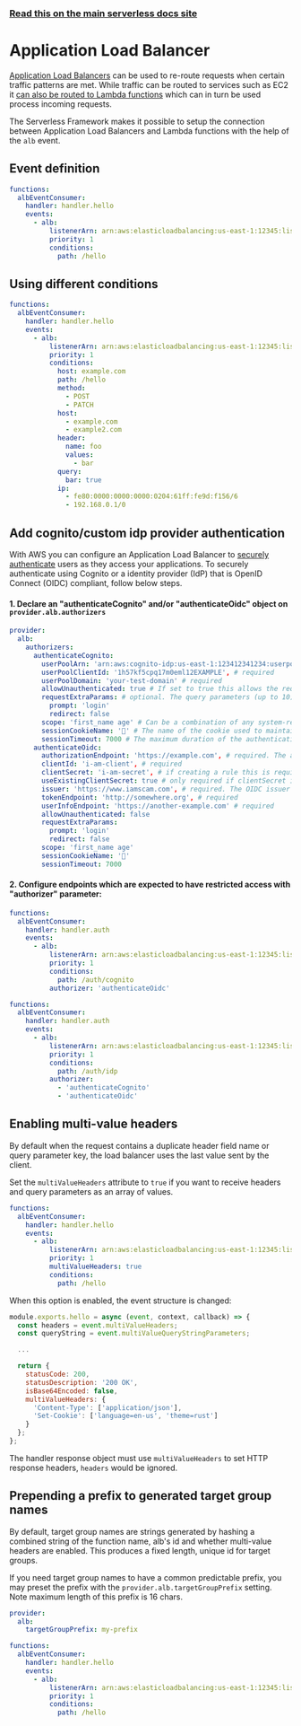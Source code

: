 <!--
title: Serverless Framework - AWS Lambda Events - ALB
menuText: Application Load Balancer
menuOrder: 9
description: Setting up AWS Application Load Balancer events with AWS Lambda via the Serverless Framework
layout: Doc
-->

<!-- DOCS-SITE-LINK:START automatically generated  -->

### [Read this on the main serverless docs site](https://www.serverless.com/framework/docs/providers/aws/events/alb)

<!-- DOCS-SITE-LINK:END -->

# Application Load Balancer

[Application Load Balancers](https://docs.aws.amazon.com/elasticloadbalancing/latest/application/introduction.html) can be used to re-route requests when certain traffic patterns are met. While traffic can be routed to services such as EC2 it [can also be routed to Lambda functions](https://aws.amazon.com/de/blogs/networking-and-content-delivery/lambda-functions-as-targets-for-application-load-balancers/) which can in turn be used process incoming requests.

The Serverless Framework makes it possible to setup the connection between Application Load Balancers and Lambda functions with the help of the `alb` event.

## Event definition

```yml
functions:
  albEventConsumer:
    handler: handler.hello
    events:
      - alb:
          listenerArn: arn:aws:elasticloadbalancing:us-east-1:12345:listener/app/my-load-balancer/50dc6c495c0c9188/
          priority: 1
          conditions:
            path: /hello
```

## Using different conditions

```yml
functions:
  albEventConsumer:
    handler: handler.hello
    events:
      - alb:
          listenerArn: arn:aws:elasticloadbalancing:us-east-1:12345:listener/app/my-load-balancer/50dc6c495c0c9188/
          priority: 1
          conditions:
            host: example.com
            path: /hello
            method:
              - POST
              - PATCH
            host:
              - example.com
              - example2.com
            header:
              name: foo
              values:
                - bar
            query:
              bar: true
            ip:
              - fe80:0000:0000:0000:0204:61ff:fe9d:f156/6
              - 192.168.0.1/0
```

## Add cognito/custom idp provider authentication

With AWS you can configure an Application Load Balancer to [securely authenticate](https://docs.aws.amazon.com/elasticloadbalancing/latest/application/listener-authenticate-users.html) users as they access your applications. To securely authenticate using Cognito or a identity provider (IdP) that is OpenID Connect (OIDC) compliant, follow below steps.

#### 1. Declare an "authenticateCognito" and/or "authenticateOidc" object on `provider.alb.authorizers`

```yaml
provider:
  alb:
    authorizers:
      authenticateCognito:
        userPoolArn: 'arn:aws:cognito-idp:us-east-1:123412341234:userpool/us-east-1_123412341', # required
        userPoolClientId: '1h57kf5cpq17m0eml12EXAMPLE', # required
        userPoolDomain: 'your-test-domain' # required
        allowUnauthenticated: true # If set to true this allows the request to be forwarded to the target when user is not authenticated. If set to false a HTTP 401 Unauthorized error is returned
        requestExtraParams: # optional. The query parameters (up to 10) to include in the redirect request to the authorization endpoint
          prompt: 'login'
          redirect: false
        scope: 'first_name age' # Can be a combination of any system-reserved scopes or custom scopes associated with the client. The default is openid
        sessionCookieName: '🍪' # The name of the cookie used to maintain session information. The default is AWSELBAuthSessionCookie
        sessionTimeout: 7000 # The maximum duration of the authentication session, in seconds. The default is 604800 seconds (7 days).
      authenticateOidc:
        authorizationEndpoint: 'https://example.com', # required. The authorization endpoint of the IdP. Must be a full URL, including the HTTPS protocol, the domain, and the path
        clientId: 'i-am-client', # required
        clientSecret: 'i-am-secret', # if creating a rule this is required. If modifying a rule, this can be omitted if you set useExistingClientSecret to true (as below)
        useExistingClientSecret: true # only required if clientSecret is omitted
        issuer: 'https://www.iamscam.com', # required. The OIDC issuer identifier of the IdP. This must be a full URL, including the HTTPS protocol, the domain, and the path
        tokenEndpoint: 'http://somewhere.org', # required
        userInfoEndpoint: 'https://another-example.com' # required
        allowUnauthenticated: false
        requestExtraParams:
          prompt: 'login'
          redirect: false
        scope: 'first_name age'
        sessionCookieName: '🍪'
        sessionTimeout: 7000
```

#### 2. Configure endpoints which are expected to have restricted access with "authorizer" parameter:

```yml
functions:
  albEventConsumer:
    handler: handler.auth
    events:
      - alb:
          listenerArn: arn:aws:elasticloadbalancing:us-east-1:12345:listener/app/my-load-balancer/50dc6c495c0c9188/
          priority: 1
          conditions:
            path: /auth/cognito
          authorizer: 'authenticateOidc'
```

```yml
functions:
  albEventConsumer:
    handler: handler.auth
    events:
      - alb:
          listenerArn: arn:aws:elasticloadbalancing:us-east-1:12345:listener/app/my-load-balancer/50dc6c495c0c9188/
          priority: 1
          conditions:
            path: /auth/idp
          authorizer:
            - 'authenticateCognito'
            - 'authenticateOidc'
```

## Enabling multi-value headers

By default when the request contains a duplicate header field name or query parameter key, the load balancer uses the last value sent by the client.

Set the `multiValueHeaders` attribute to `true` if you want to receive headers and query parameters as an array of values.

```yml
functions:
  albEventConsumer:
    handler: handler.hello
    events:
      - alb:
          listenerArn: arn:aws:elasticloadbalancing:us-east-1:12345:listener/app/my-load-balancer/50dc6c495c0c9188/
          priority: 1
          multiValueHeaders: true
          conditions:
            path: /hello
```

When this option is enabled, the event structure is changed:

```javascript
module.exports.hello = async (event, context, callback) => {
  const headers = event.multiValueHeaders;
  const queryString = event.multiValueQueryStringParameters;

  ...

  return {
    statusCode: 200,
    statusDescription: '200 OK',
    isBase64Encoded: false,
    multiValueHeaders: {
      'Content-Type': ['application/json'],
      'Set-Cookie': ['language=en-us', 'theme=rust']
    }
  };
};
```

The handler response object must use `multiValueHeaders` to set HTTP response headers, `headers` would be ignored.

## Prepending a prefix to generated target group names

By default, target group names are strings generated by hashing a combined string of the function name, alb's id and whether multi-value headers are enabled. This produces a fixed length, unique id for target groups.

If you need target group names to have a common predictable prefix, you may preset the prefix with the `provider.alb.targetGroupPrefix` setting. Note maximum length of this prefix is 16 chars.

```yml
provider:
  alb:
    targetGroupPrefix: my-prefix

functions:
  albEventConsumer:
    handler: handler.hello
    events:
      - alb:
          listenerArn: arn:aws:elasticloadbalancing:us-east-1:12345:listener/app/my-load-balancer/50dc6c495c0c9188/
          priority: 1
          conditions:
            path: /hello
```
